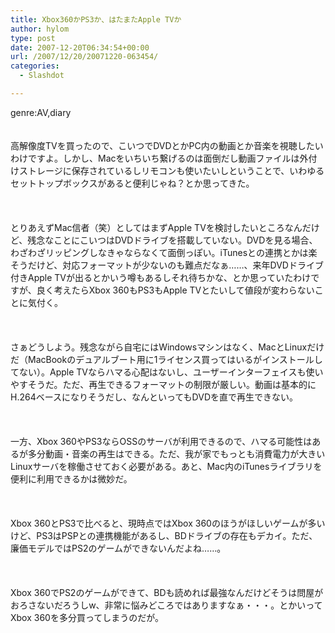 ```yaml
---
title: Xbox360かPS3か、はたまたApple TVか
author: hylom
type: post
date: 2007-12-20T06:34:54+00:00
url: /2007/12/20/20071220-063454/
categories:
  - Slashdot

---
```

genre:AV&#44;diary  
</br>   
高解像度TVを買ったので、こいつでDVDとかPC内の動画とか音楽を視聴したいわけですよ。しかし、Macをいちいち繋げるのは面倒だし動画ファイルは外付けストレージに保存されているしリモコンも使いたいしということで、いわゆるセットトップボックスがあると便利じゃね？とか思ってきた。</br>  
</br>   
とりあえずMac信者（笑）としてはまずApple TVを検討したいところなんだけど、残念なことにこいつはDVDドライブを搭載していない。DVDを見る場合、わざわざリッピングしなきゃならなくて面倒っぽい。iTunesとの連携とかは楽そうだけど、対応フォーマットが少ないのも難点だなぁ……、来年DVDドライブ付きApple TVが出るとかいう噂もあるしそれ待ちかな、とか思っていたわけですが、良く考えたらXbox 360もPS3もApple TVとたいして値段が変わらないことに気付く。</br>  
</br>   
さぁどうしよう。残念ながら自宅にはWindowsマシンはなく、MacとLinuxだけだ（MacBookのデュアルブート用に1ライセンス買ってはいるがインストールしてない）。Apple TVならハマる心配はないし、ユーザーインターフェイスも使いやすそうだ。ただ、再生できるフォーマットの制限が厳しい。動画は基本的にH.264ベースになりそうだし、なんといってもDVDを直で再生できない。</br>  
</br>   
一方、Xbox 360やPS3ならOSSのサーバが利用できるので、ハマる可能性はあるが多分動画・音楽の再生はできる。ただ、我が家でもっとも消費電力が大きいLinuxサーバを稼働させておく必要がある。あと、Mac内のiTunesライブラリを便利に利用できるかは微妙だ。</br>  
</br>   
Xbox 360とPS3で比べると、現時点ではXbox 360のほうがほしいゲームが多いけど、PS3はPSPとの連携機能があるし、BDドライブの存在もデカイ。ただ、廉価モデルではPS2のゲームができないんだよね……。</br>  
</br>   
Xbox 360でPS2のゲームができて、BDも読めれば最強なんだけどそうは問屋がおろさないだろうしw、非常に悩みどころではありますなぁ・・・。とかいってXbox 360を多分買ってしまうのだが。</br>  
</br>  
</br>
